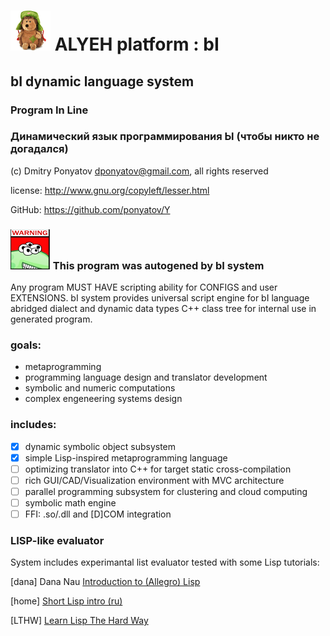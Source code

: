# ![logo](logo/logo64x64.png) ALYEH platform : bI
## bI dynamic language system
### Program In Line
### Динамический язык программирования Ы (чтобы никто не догадался)

(c) Dmitry Ponyatov <dponyatov@gmail.com>, all rights reserved

license: http://www.gnu.org/copyleft/lesser.html

GitHub: https://github.com/ponyatov/Y

### ![warning](logo/warning64x64.png) This program was autogened by bI system

Any program MUST HAVE scripting ability for CONFIGS and user EXTENSIONS.
bI system provides universal script engine for bI language abridged dialect
and dynamic data types C++ class tree for internal use in generated program.

### goals:
* metaprogramming
* programming language design and translator development
* symbolic and numeric computations
* complex engeneering systems design

### includes:

* [x] dynamic symbolic object subsystem 
* [x] simple Lisp-inspired metaprogramming language
* [ ] optimizing translator into C++ for target static cross-compilation
* [ ] rich GUI/CAD/Visualization environment with MVC architecture
* [ ] parallel programming subsystem for clustering and cloud computing
* [ ] symbolic math engine
* [ ] FFI: .so/.dll and [D]COM integration

### LISP-like evaluator

System includes experimantal list evaluator tested with some Lisp tutorials:

[dana]
Dana Nau
[Introduction to (Allegro) Lisp](http://www.cs.umd.edu/~nau/cmsc421/lisp-intro.pdf)

[home]
[Short Lisp intro (ru)](http://homelisp.ru/help/lisp.html)

[LTHW]
[Learn Lisp The Hard Way](http://learnlispthehardway.org/)

